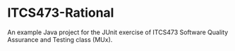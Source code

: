 # ITCS473-Rational
An example Java project for the JUnit exercise of ITCS473 Software Quality Assurance and Testing class (MUx).
